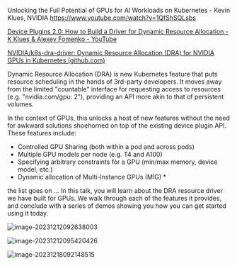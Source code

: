 Unlocking the Full Potential of GPUs for AI Workloads on Kubernetes - Kevin Klues, NVIDIA
https://www.youtube.com/watch?v=1QfShSQLsbs

[Device Plugins 2.0: How to Build a Driver for Dynamic Resource Allocation - K Klues & Alexey Fomenko - YouTube](https://www.youtube.com/watch?v=_fi9asserLE)

[NVIDIA/k8s-dra-driver: Dynamic Resource Allocation (DRA) for NVIDIA GPUs in Kubernetes (github.com)](https://github.com/NVIDIA/k8s-dra-driver)

Dynamic Resource Allocation (DRA) is new Kubernetes feature that puts resource scheduling in the hands of 3rd-party developers. It moves away from the limited "countable" interface for requesting access to resources (e.g. "nvidia.com/gpu: 2"), providing an API more akin to that of persistent volumes. 

In the context of GPUs, this unlocks a host of new features without the need for awkward solutions shoehorned on top of the existing device plugin API. These features include: 

- Controlled GPU Sharing (both within a pod and across pods) 
- Multiple GPU models per node (e.g. T4 and A100) 
- Specifying arbitrary constraints for a GPU (min/max memory, device model, etc.) 
- Dynamic allocation of Multi-Instance GPUs (MIG) *

the list goes on ... In this talk, you will learn about the DRA resource driver we have built for GPUs. We walk through each of the features it provides, and conclude with a series of demos showing you how you can get started using it today.



![image-20231212092638003](C:\Users\xjshen\AppData\Roaming\Typora\typora-user-images\image-20231212092638003.png)

![image-20231212095420426](C:\Users\xjshen\AppData\Roaming\Typora\typora-user-images\image-20231212095420426.png)

![image-20231218092148515](C:\Users\xjshen\AppData\Roaming\Typora\typora-user-images\image-20231218092148515.png)